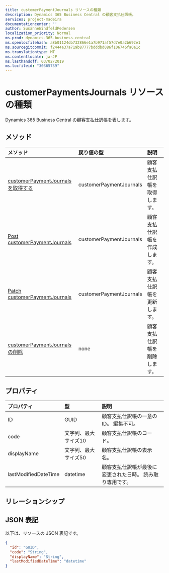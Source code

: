 ```yaml
---
title: customerPaymentJournals リソースの種類
description: Dynamics 365 Business Central の顧客支払仕訳帳。
services: project-madeira
documentationcenter: ''
author: SusanneWindfeldPedersen
localization_priority: Normal
ms.prod: dynamics-365-business-central
ms.openlocfilehash: a8b01124db732866e1a7b971af57d7e0a2b692e1
ms.sourcegitcommit: f2444a37a719b87777bdddbd086f106746fa0a1c
ms.translationtype: MT
ms.contentlocale: ja-JP
ms.lasthandoff: 03/02/2019
ms.locfileid: "30365739"
---
```

# <a name="customerpaymentsjournals-resource-type"></a>customerPaymentsJournals リソースの種類
Dynamics 365 Business Central の顧客支払仕訳帳を表します。

## <a name="methods"></a>メソッド

| メソッド               | 戻り値の型             |説明                      |
|:---------------------|:------------------------|:--------------------------------|
|[customerPaymentJournals を取得する](../api/dynamics-customerpaymentsjournal-get.md)      |customerPaymentJournals|顧客支払仕訳帳を取得します。   |
|[Post customerPaymentJournals](../api/dynamics-create-customerpaymentsjournal.md)  |customerPaymentJournals|顧客支払仕訳帳を作成します。|
|[Patch customerPaymentJournals](../api/dynamics-customerpaymentsjournal-update.md) |customerPaymentJournals|顧客支払仕訳帳を更新します。|
|[customerPaymentJournals の削除](../api/dynamics-customerpaymentsjournal-delete.md)|none                     |顧客支払仕訳帳を削除します。|

## <a name="properties"></a>プロパティ
| プロパティ           | 型                  |説明                                                             |
|:-------------------|:----------------------|:-----------------------------------------------------------------------|
|ID                  |GUID                   |顧客支払仕訳帳の一意の ID。 編集不可。           |
|code                |文字列、最大サイズ10| 顧客支払仕訳帳のコード。                             |
|displayName         |文字列、最大サイズ50| 顧客支払仕訳帳の表示名。                     |
|lastModifiedDateTime|datetime               |顧客支払仕訳帳が最後に変更された日時。 読み取り専用です。|

## <a name="relationships"></a>リレーションシップ

## <a name="json-representation"></a>JSON 表記

以下は、リソースの JSON 表記です。


```json
{
  "id": "GUID",
  "code": "String",
  "displayName": "String",
  "lastModifiedDateTime": "datetime"
}
```

